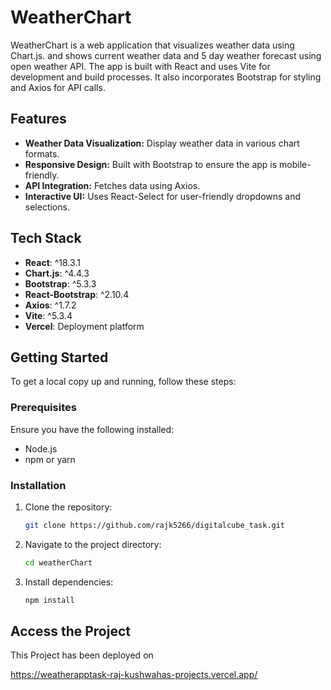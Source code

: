 # WeatherChart

WeatherChart is a web application that visualizes weather data using Chart.js. and shows current weather data and 5 day weather forecast using open weather API. The app is built with React and uses Vite for development and build processes. It also incorporates Bootstrap for styling and Axios for API calls.

## Features

- **Weather Data Visualization:** Display weather data in various chart formats.
- **Responsive Design:** Built with Bootstrap to ensure the app is mobile-friendly.
- **API Integration:** Fetches data using Axios.
- **Interactive UI:** Uses React-Select for user-friendly dropdowns and selections.

## Tech Stack

- **React**: ^18.3.1
- **Chart.js**: ^4.4.3
- **Bootstrap**: ^5.3.3
- **React-Bootstrap**: ^2.10.4
- **Axios**: ^1.7.2
- **Vite**: ^5.3.4
- **Vercel**: Deployment platform

## Getting Started

To get a local copy up and running, follow these steps:

### Prerequisites

Ensure you have the following installed:

- Node.js
- npm or yarn

### Installation

1. Clone the repository:

   ```sh
   git clone https://github.com/rajk5266/digitalcube_task.git

2. Navigate to the project directory:


   ```sh
   cd weatherChart

3. Install dependencies:

   ```sh
   npm install

## Access the Project

This Project has been deployed on 

https://weatherapptask-raj-kushwahas-projects.vercel.app/


